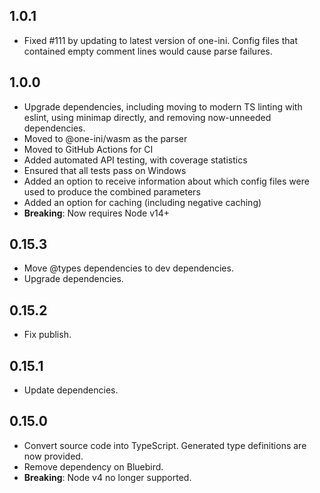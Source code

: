 ## 1.0.1

- Fixed #111 by updating to latest version of one-ini.  Config files that
  contained empty comment lines would cause parse failures.

## 1.0.0

- Upgrade dependencies, including moving to modern TS linting with eslint,
  using minimap directly, and removing now-unneeded dependencies.
- Moved to @one-ini/wasm as the parser
- Moved to GitHub Actions for CI
- Added automated API testing, with coverage statistics
- Ensured that all tests pass on Windows
- Added an option to receive information about which config files were used to
  produce the combined parameters
- Added an option for caching (including negative caching)
- **Breaking**: Now requires Node v14+

## 0.15.3
- Move @types dependencies to dev dependencies.
- Upgrade dependencies.

## 0.15.2
- Fix publish.

## 0.15.1
- Update dependencies.

## 0.15.0
- Convert source code into TypeScript. Generated type definitions are now provided.
- Remove dependency on Bluebird.
- **Breaking**: Node v4 no longer supported.
